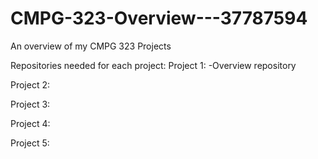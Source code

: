 # CMPG-323-Overview---37787594
An overview of my CMPG 323 Projects

Repositories needed for each project:
Project 1: 
-Overview repository

Project 2:

Project 3:

Project 4:

Project 5:
